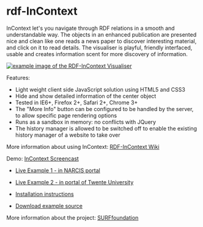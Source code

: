 rdf-InContext
=============

InContext let's you navigate through RDF relations in a smooth and understandable way. The objects in an enhanced publication are presented nice and clean like one reads a news paper to discover interesting material, and click on it to read details. The visualiser is playful, friendly interfaced, usable and creates information scent for more discovery of information.

[![example image of the RDF-InContext Visualiser](http://wiki.surffoundation.nl/download/thumbnails/10617083/escvis-snip-curl.jpg)](http://www.screencast.com/t/uMI07PsVCfm)

Features:
  * Light weight client side JavaScript solution using HTML5 and CSS3
  * Hide and show detailed information of the center object
  * Tested in IE6+, Firefox 2+, Safari 2+, Chrome 3+
  * The "More Info" button can be configured to be handled by the server, to allow specific page rendering options
  * Runs as a sandbox in memory: no conflicts with JQuery
  * The history manager is allowed to be switched off to enable the existing history manager of a website to take over

More information about using InContext: [RDF-InContext Wiki](http://github.com//mosart/rdf-InContext/wiki/)

Demo: [InContext Screencast](http://www.screencast.com/t/uMI07PsVCfm)

 * [Live Example 1 - in NARCIS portal](http://www.narcis.nl/vpub/RecordID/escape-demo%3Arem%3A2679/)
 * [Live Example 2 - in portal of Twente University ](http://escape.utwente.nl/graph/demo-1-aggregation#id=demo-1-aggregation)

 * [Installation instructions](https://github.com/mosart/rdf-InContext/wiki/Installation)

 * [Download example source](https://github.com/mosart/rdf-InContext/tree/master/trunk/Source)

More information about the project: [SURFfoundation](http://www.surffoundation.nl/InContext)
